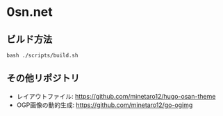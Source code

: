 # 0sn.net

## ビルド方法

`bash ./scripts/build.sh`

## その他リポジトリ
- レイアウトファイル: https://github.com/minetaro12/hugo-osan-theme
- OGP画像の動的生成: https://github.com/minetaro12/go-ogimg
